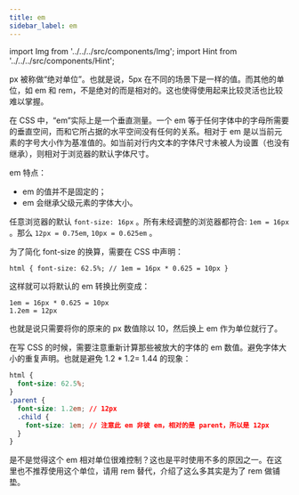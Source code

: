 ```yaml
---
title: em
sidebar_label: em
---
```


import Img from '../../../src/components/Img'; import Hint from '../../../src/components/Hint';

px 被称做“绝对单位”。也就是说，5px 在不同的场景下是一样的值。而其他的单位，如 em 和 rem，不是绝对的而是相对的。这也使得使用起来比较灵活也比较难以掌握。

在 CSS 中，“em”实际上是一个垂直测量。一个 em 等于任何字体中的字母所需要的垂直空间，而和它所占据的水平空间没有任何的关系。相对于 em 是以当前元素的字号大小作为基准值的。如当前对行内文本的字体尺寸未被人为设置（也没有继承），则相对于浏览器的默认字体尺寸。

em 特点：

- em 的值并不是固定的；
- em 会继承父级元素的字体大小。

<Hint type="warn">任意浏览器的默认 `font-size: 16px` 。所有未经调整的浏览器都符合: `1em = 16px` 。那么 `12px = 0.75em`, `10px = 0.625em` 。</Hint>

为了简化 font-size 的换算，需要在 CSS 中声明：

```html
html { font-size: 62.5%; // 1em = 16px * 0.625 = 10px }
```

这样就可以将默认的 em 转换比例变成：

```text
1em = 16px * 0.625 = 10px
1.2em = 12px
```

也就是说只需要将你的原来的 px 数值除以 10，然后换上 em 作为单位就行了。

在写 CSS 的时候，需要注意重新计算那些被放大的字体的 em 数值。避免字体大小的重复声明。也就是避免 1.2 \* 1.2= 1.44 的现象：

```css
html {
  font-size: 62.5%;
}
.parent {
  font-size: 1.2em; // 12px
  .child {
    font-size: 1em; // 注意此 em 非彼 em，相对的是 parent，所以是 12px
  }
}
```

是不是觉得这个 em 相对单位很难控制？这也是平时使用不多的原因之一。在这里也不推荐使用这个单位，请用 rem 替代，介绍了这么多其实是为了 rem 做铺垫。
